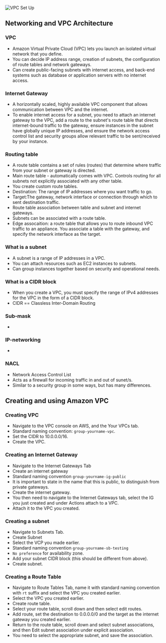 ![VPC Set Up](../diagrams/VPC_Set_Up_V3.png)
## Networking and VPC Architecture
### VPC
 - Amazon Virtual Private Cloud (VPC) lets you launch an isolated virtual network that you define. 
- You can decide IP address range, creation of subnets, the configuration of route tables and network gateways.
- Can create public-facing subnets with internet access, and back-end systems such as database or application servers with no internet access.
### Internet Gateway
- A horizontally scaled, highly available VPC component that allows communication between VPC and the internet.
- To enable internet access for a subnet, you need to attach an internet gateway to the VPC, add a route to the subnet's route table that directs internet-bound traffic to the gateway, ensure instances in the subnet have globally unique IP addresses, and ensure the network access control list and security groups allow relevant traffic to be sent/received by your instance.
### Routing table
- A route table contains a set of rules (routes) that determine where traffic from your subnet or gateway is directed.
- Main route table - automatically comes with VPC. Controls routing for all subnets not explicitly associated with any other table.
- You create custom route tables.
- Destination: The range of IP addresses where you want traffic to go.
- Target:The gateway, network interface or connection through which to sent destination traffic.
- Route table association between table and subnet and internet gateways.
- Subnets can be associated with a route table.
- Edge assocaition: a route table that allows you to route inbound VPC traffic to an appliance. You associate a table with the gateway, and specify the network interface as the target.

### What is a subnet
- A subnet is a range of IP addresses in a VPC. 
- You can attach resources such as EC2 instances to subnets.
- Can group instances together based on security and operational needs.
### What is a CIDR block
- When you create a VPC, you must specify the range of IPv4 addresses for the VPC in the form of a CIDR block.
- CIDR == Classless Inter-Domain Routing
### Sub-mask
- 
### IP-networking
- 
### NACL
- Network Access Control List
- Acts as a firewall for incoming traffic in and out of sunet/s.
- Similar to a security group in some ways, but has many differences.

## Creating and using Amazon VPC

### Creating VPC
- Navigate to the VPC console on AWS, and the Your VPCs tab.
- Standard naming convention: `group-yourname-vpc`.
- Set the CIDR to 10.0.0.0/16.
- Create the VPC.

### Creating an Internet Gateway
- Navigate to the Internet Gateways Tab
- Create an internet gateway
- Standard naming convention `group-yourname-ig-public`
- It is important to state in the name that this is public, to distinguish from private gateways.
- Create the internet gateway.
- You then need to navigate to the Internet Gateways tab, select the IG you just created and under Actions attach to a VPC.
- Attach it to the VPC you created.

### Creating a subnet

- Navigate to Subnets Tab.
- Create Subnet
- Select the VCP you made earlier.
- Standard naming convention `group-yourname-sb-testing`
- `No preference` for availability zone.
- Add your subnet CIDR block (this should be different from above).
- Create subnet.

### Creating a Route Table

- Navigate to Route Tables Tab, name it with standard naming convention with `rt` suffix and select the VPC you created earlier.
- Select the VPC you created earlier.
- Create route table.
- Select your route table, scroll down and then select edit routes.
- Add route, set the destination to 0.0.0.0/0 and the target as the internet gateway you created earlier.
- Return to the route table, scroll down and select subnet associations, and then Edit subnet association under explicit association.
- You need to select the appropriate subnet, and save the association.

